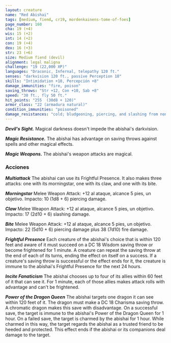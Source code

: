 ```yaml
---
layout: creature
name: "Red Abishai"
tags: [medium, fiend, cr19, mordenkainens-tome-of-foes]
page_number: 160
cha: 19 (+4)
wis: 15 (+2)
int: 14 (+2)
con: 19 (+4)
dex: 16 (+3)
str: 23 (+6)
size: Medium fiend (devil)
alignment: legal maligna
challenge: "19 (22,000 XP)"
languages: "Draconic, Infernal, telepathy 120 ft."
senses: "darkvision 120 ft., passive Perception 18"
skills: "Intimidation +10, Percepción +8"
damage_immunities: "fire, poison"
saving_throws: "Str +12, Con +10, Sab +8"
speed: "30 ft., fly 50 ft."
hit_points: "255  (30d8 + 120)"
armor_class: "22 (armadura natural)"
condition_immunities: "poisoned"
damage_resistances: "cold; bludgeoning, piercing, and slashing from nonmagical attacks that aren't silvered"
---
```


***Devil's Sight.*** Magical darkness doesn't impede the abishai's darkvision.

***Magic Resistance.*** The abishai has advantage on saving throws against spells and other magical effects.

***Magic Weapons.*** The abishai's weapon attacks are magical.

### Acciones

***Multiattack*** The abishai can use its Frightful Presence. It also makes three attacks: one with its morningstar, one with its claw, and one with its bite.

***Morningstar*** Melee Weapon Attack: +12 al ataque, alcance 5 pies, un objetivo. Impacto: 10 (1d8 + 6) piercing damage.

***Claw*** Melee Weapon Attack: +12 al ataque, alcance 5 pies, un objetivo. Impacto: 17 (2d10 + 6) slashing damage.

***Bite*** Melee Weapon Attack: +12 al ataque, alcance 5 pies, un objetivo. Impacto: 22 (5d10 + 6) piercing damage plus 38 (7d10) fire damage.

***Frightful Presence*** Each creature of the abishai's choice that is within 120 feet and aware of it must succeed on a DC 18 Wisdom saving throw or become frightened for 1 minute. A creature can repeat the saving throw at the end of each of its turns, ending the effect on itself on a success. If a creature's saving throw is successful or the effect ends for it, the creature is immune to the abishai's Frightful Presence for the next 24 hours.

***Incite Fanaticism*** The abishai chooses up to four of its allies within 60 feet of it that can see it. For 1 minute, each of those allies makes attack rolls with advantage and can't be frightened.

***Power of the Dragon Queen*** The abishai targets one dragon it can see within 120 feet of it. The dragon must make a DC 18 Charisma saving throw. A chromatic dragon makes this save with disadvantage. On a successful save, the target is immune to the abishai's Power of the Dragon Queen for 1 hour. On a failed save, the target is charmed by the abishai for 1 hour. While charmed in this way, the target regards the abishai as a trusted friend to be heeded and protected. This effect ends if the abishai or its companions deal damage to the target.